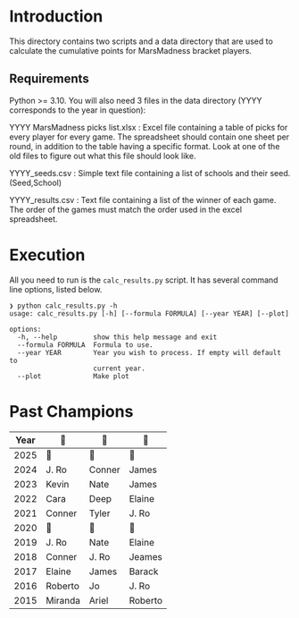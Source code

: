 # Introduction

This directory contains two scripts and a data directory that are used to 
calculate the cumulative points for MarsMadness bracket players. 

## Requirements

Python >= 3.10. You will also need 3 files in the data directory (YYYY corresponds
to the year in question):

YYYY MarsMadness picks list.xlsx
: Excel file containing a table of picks for every player for every game. The spreadsheet should contain one sheet per round, in addition to the table having a specific format. Look at one of the old files to figure out what this file should look like. 

YYYY_seeds.csv
: Simple text file containing a list of schools and their seed. (Seed,School)

YYYY_results.csv
: Text file containing a list of the winner of each game. The order of the games must match the order used in the excel spreadsheet. 


# Execution

All you need to run is the `calc_results.py` script. It has several command line
options, listed below.  

```
❯ python calc_results.py -h
usage: calc_results.py [-h] [--formula FORMULA] [--year YEAR] [--plot]

options:
  -h, --help         show this help message and exit
  --formula FORMULA  Formula to use.
  --year YEAR        Year you wish to process. If empty will default to
                     current year.
  --plot             Make plot
```

# Past Champions

| Year | 🏅 | 🥈 | 🥉 |
| ---- | -- | -- | -- |
| 2025 | 🏀 | 🏀 | 🏀 |
| 2024 | J. Ro | Conner | James |
| 2023 | Kevin | Nate | James |
| 2022 | Cara | Deep | Elaine |
| 2021 | Conner | Tyler | J. Ro |
| 2020 | 🦠 | 🦠 | 🦠 |
| 2019 | J. Ro | Nate | Elaine |
| 2018 | Conner | J. Ro | Jeames |
| 2017 | Elaine | James | Barack |
| 2016 | Roberto | Jo | J. Ro |
| 2015 | Miranda | Ariel | Roberto |
